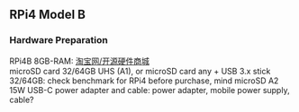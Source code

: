 ## RPi4 Model B
### Hardware Preparation
RPi4B 8GB-RAM: [淘宝网/开源硬件商城](https://item.taobao.com/item.htm?spm=a2oq0.12575281.0.0.25911debe0i6Wl&ft=t&id=596761703325&src=raspberrypi)  
microSD card 32/64GB UHS (A1), or microSD card any + USB 3.x stick 32/64GB: check benchmark for RPi4 before purchase, mind microSD A2
15W USB-C power adapter and cable: power adapter, mobile power supply, cable?
